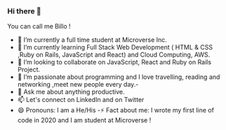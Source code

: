 ### Hi there 👋

  You can call me Billo !
- 🔭 I’m currently a full time student at Microverse Inc.
- 🌱 I’m currently learning Full Stack Web Development ( HTML &  CSS ,Ruby on Rails, JavaScript and React) and Cloud Computing, AWS.
- 👯 I’m looking to collaborate on JavaScript, React and Ruby on Rails Project.
- 🤔 I’m passionate about programming and I love travelling, reading and networking ,meet new people every day.-
- 💬 Ask me about anything productive.
- 📫 Let's connect on LinkedIn and on Twitter
- 😄 Pronouns: I am a He/His
-⚡ Fact about me: I wrote my first line of code in 2020 and I am student at Microverse  !


